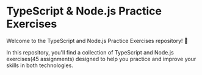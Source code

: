  # TypeScript & Node.js Practice Exercises
 Welcome to the TypeScript and Node.js Practice Exercises repository! 🚀

In this repository, you'll find a collection of TypeScript and Node.js exercises(45 assignments) designed to help you practice and improve your skills in both technologies.
